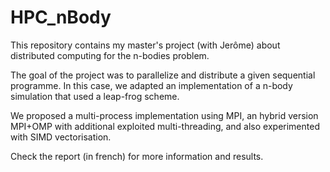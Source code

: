 # HPC_nBody

This repository contains my master's project (with Jerôme) about distributed computing for the n-bodies problem.

The goal of the project was to parallelize and distribute a given sequential programme. 
In this case, we adapted an implementation of a n-body simulation that used a leap-frog scheme.

We proposed a multi-process implementation using MPI, an hybrid version MPI+OMP with additional exploited multi-threading, and also experimented with SIMD vectorisation.

Check the report (in french) for more information and results.
